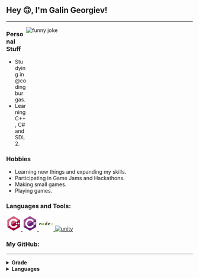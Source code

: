 ## Hey 🙃, I'm Galin Georgiev!
<hr>
<img align="right" height="300" width="450" alt="funny joke" src="https://img.devrant.com/devrant/rant/r_235815_f6MZA.jpg" />

### Personal Stuff

- Studying in @codingburgas.
- Learning C++, C# and SDL 2.

### Hobbies

- Learning new things and expanding my skills.
- Participating in Game Jams and Hackathons.
- Making small games.
- Playing games.

### Languages and Tools:

<a href="https://www.w3schools.com/cpp/" target="_blank"> <img src="https://raw.githubusercontent.com/devicons/devicon/master/icons/cplusplus/cplusplus-original.svg" alt="cplusplus" width="40" height="40"/> </a>
<a href="https://www.w3schools.com/cs/" target="_blank"> <img src="https://raw.githubusercontent.com/devicons/devicon/master/icons/csharp/csharp-original.svg" alt="csharp" width="40" height="40"/> </a>
<a href="https://nodejs.org" target="_blank"> <img src="https://raw.githubusercontent.com/devicons/devicon/master/icons/nodejs/nodejs-original-wordmark.svg" alt="nodejs" width="40" height="40"/> </a>
<a href="https://unity.com/" target="_blank"> <img src="https://www.vectorlogo.zone/logos/unity3d/unity3d-icon.svg" alt="unity" width="40" height="40"/> </a>

### My GitHub:
<hr>
<details>
  <summary><b>Grade</b></summary>
  
  ![Grade](https://github-readme-stats.vercel.app/api?username=galingeorgiev322&show_icons=true&theme=radical&count_private=true)
</details>
<details>
  <summary><b>Languages</b></summary>
  
  ![Languages](https://github-readme-stats.vercel.app/api/top-langs/?username=galingeorgiev322&show_icons=true&hide_border=true&layout=compact&count_private=true&count_fork=true)
</details>
